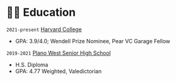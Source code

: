 # 👨‍🎓 Education
`2021-present` [Harvard College](https://college.harvard.edu/)
- GPA: 3.9/4.0; Wendell Prize Nominee, Pear VC Garage Fellow

`2019-2021` [Plano West Senior High School](https://www.pisd.edu/site/default.aspx?PageType=3&DomainID=293&ModuleInstanceID=4433&ViewID=6446EE88-D30C-497E-9316-3F8874B3E108&RenderLoc=0&FlexDataID=98016&PageID=1722)
- H.S. Diploma
- GPA: 4.77 Weighted, Valedictorian